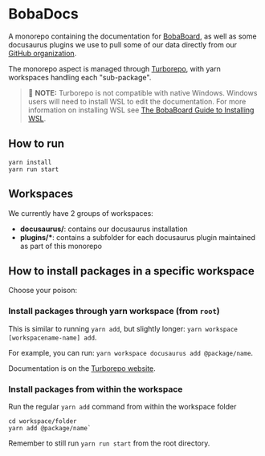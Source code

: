 # BobaDocs

A monorepo containing the documentation for [BobaBoard](https://www.bobaboard.com), as well as some docusaurus plugins
we use to pull some of our data directly from our [GitHub organization](https://github.com/BobaBoard).

The monorepo aspect is managed through [Turborepo](https://turbo.build/), with yarn workspaces handling each "sub-package".

> 📝 **NOTE:** Turborepo is not compatible with native Windows. Windows users will need to install WSL to edit the documentation. For more information on installing WSL see [The BobaBoard Guide to Installing WSL](https://docs.bobaboard.com/docs/engineering/start-developing/wsl).

## How to run

```
yarn install
yarn run start
```

## Workspaces

We currently have 2 groups of workspaces:

- **docusaurus/**: contains our docusaurus installation
- **plugins/\***: contains a subfolder for each docusaurus plugin maintained as part of this monorepo

## How to install packages in a specific workspace

Choose your poison:

### Install packages through yarn workspace (from `root`)

This is similar to running `yarn add`, but slightly longer: `yarn workspace [workspacename-name] add`.

For example, you can run: `yarn workspace docusaurus add @package/name`.

Documentation is on the [Turborepo website](https://turbo.build/repo/docs/handbook/package-installation).

### Install packages from within the workspace

Run the regular `yarn add` command from within the workspace folder

```
cd workspace/folder
yarn add @package/name`
```

Remember to still run `yarn run start` from the root directory.
